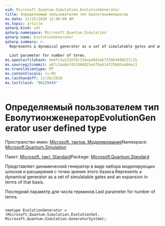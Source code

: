 ```yaml
---
uid: Microsoft.Quantum.Simulation.EvolutionGenerator
title: Определяемый пользователем тип Еволутионженератор
ms.date: 11/25/2020 12:00:00 AM
ms.topic: article
qsharp.kind: udt
qsharp.namespace: Microsoft.Quantum.Simulation
qsharp.name: EvolutionGenerator
qsharp.summary: >-
  Represents a dynamical generator as a set of simulatable gates and an expansion in terms of that basis.

  Last parameter for number of terms.
ms.openlocfilehash: 9e0fc5a232070c238aad943ab73f064999237c15
ms.sourcegitcommit: a87c1aa8e7453360025e47ba614f25b02ea84ec3
ms.translationtype: MT
ms.contentlocale: ru-RU
ms.lasthandoff: 11/26/2020
ms.locfileid: "96229449"
---
```

# <a name="evolutiongenerator-user-defined-type"></a><span data-ttu-id="6e8e9-102">Определяемый пользователем тип Еволутионженератор</span><span class="sxs-lookup"><span data-stu-id="6e8e9-102">EvolutionGenerator user defined type</span></span>

<span data-ttu-id="6e8e9-103">Пространство имен: [Microsoft. тактов. Моделирование](xref:Microsoft.Quantum.Simulation)</span><span class="sxs-lookup"><span data-stu-id="6e8e9-103">Namespace: [Microsoft.Quantum.Simulation](xref:Microsoft.Quantum.Simulation)</span></span>

<span data-ttu-id="6e8e9-104">Пакет: [Microsoft. такт. Standard](https://nuget.org/packages/Microsoft.Quantum.Standard)</span><span class="sxs-lookup"><span data-stu-id="6e8e9-104">Package: [Microsoft.Quantum.Standard](https://nuget.org/packages/Microsoft.Quantum.Standard)</span></span>


<span data-ttu-id="6e8e9-105">Представляет динамический генератор в виде набора моделирующих шлюзов и расширения с точки зрения этого базиса.</span><span class="sxs-lookup"><span data-stu-id="6e8e9-105">Represents a dynamical generator as a set of simulatable gates and an expansion in terms of that basis.</span></span>

<span data-ttu-id="6e8e9-106">Последний параметр для числа терминов.</span><span class="sxs-lookup"><span data-stu-id="6e8e9-106">Last parameter for number of terms.</span></span>

```qsharp

newtype EvolutionGenerator = (Microsoft.Quantum.Simulation.EvolutionSet, Microsoft.Quantum.Simulation.GeneratorSystem);
```


